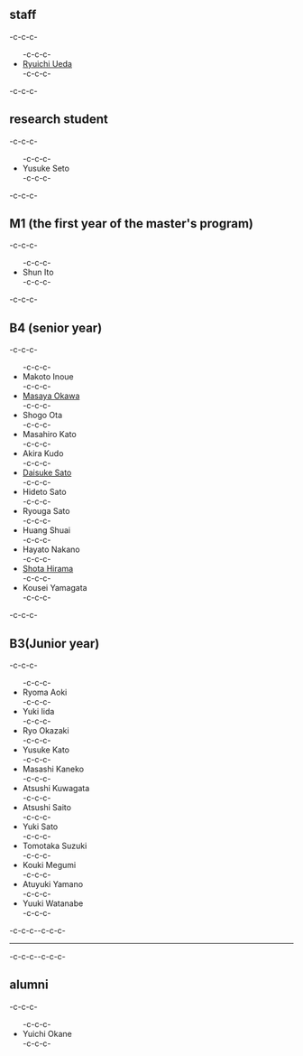<h2>staff</h2>-c-c-c-<ul>-c-c-c- 	<li id="ryuichiueda"><a href="http://lab.ueda.asia/?page_id=42">Ryuichi Ueda</a></li>-c-c-c-</ul>-c-c-c-<h2>research student</h2>-c-c-c-<ul>-c-c-c- 	<li>Yusuke Seto</li>-c-c-c-</ul>-c-c-c-<h2>M1 (the first year of the master's program)</h2>-c-c-c-<ul>-c-c-c- 	<li>Shun Ito</li>-c-c-c-</ul>-c-c-c-<h2>B4 (senior year)</h2>-c-c-c-<ul>-c-c-c- 	<li>Makoto Inoue</li>-c-c-c- 	<li><a href="http://routecompass.net/member/okawa/" target="_blank" rel="noopener noreferrer">Masaya Okawa</a></li>-c-c-c- 	<li>Shogo Ota</li>-c-c-c- 	<li>Masahiro Kato</li>-c-c-c- 	<li>Akira Kudo</li>-c-c-c- 	<li><a href="https://tiryoh.com/blog/about" target="_blank" rel="noopener noreferrer">Daisuke Sato</a></li>-c-c-c- 	<li>Hideto Sato</li>-c-c-c- 	<li>Ryouga Sato</li>-c-c-c- 	<li>Huang Shuai</li>-c-c-c- 	<li>Hayato Nakano</li>-c-c-c- 	<li><a href="http://habatafuture.hatenablog.jp/" target="_blank" rel="noopener noreferrer">Shota Hirama</a></li>-c-c-c- 	<li>Kousei Yamagata</li>-c-c-c-</ul>-c-c-c-<h2>B3(Junior year)</h2>-c-c-c-<ul>-c-c-c- 	<li>Ryoma Aoki</li>-c-c-c- 	<li>Yuki Iida</li>-c-c-c- 	<li>Ryo Okazaki</li>-c-c-c- 	<li>Yusuke Kato</li>-c-c-c- 	<li>Masashi Kaneko</li>-c-c-c- 	<li>Atsushi Kuwagata</li>-c-c-c- 	<li>Atsushi Saito</li>-c-c-c- 	<li>Yuki Sato</li>-c-c-c- 	<li>Tomotaka Suzuki</li>-c-c-c- 	<li>Kouki Megumi</li>-c-c-c- 	<li>Atuyuki Yamano</li>-c-c-c- 	<li>Yuuki Watanabe</li>-c-c-c-</ul>-c-c-c--c-c-c-<hr />-c-c-c--c-c-c-<h2>alumni</h2>-c-c-c-<ul>-c-c-c- 	<li>Yuichi Okane</li>-c-c-c-</ul>
